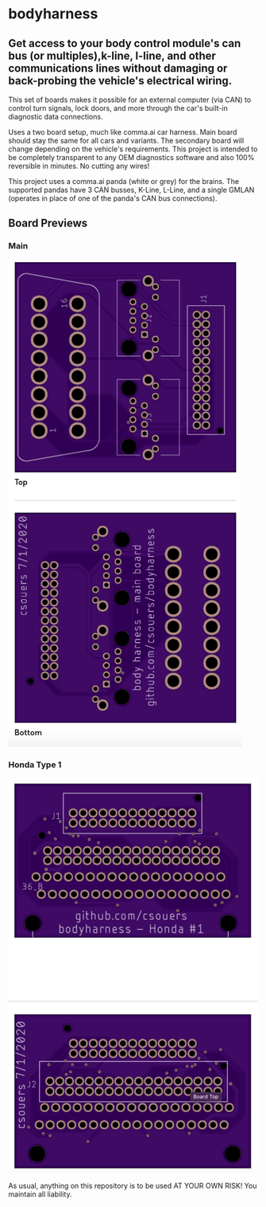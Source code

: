
# bodyharness

## Get access to your body control module's can bus (or multiples),k-line, l-line, and other communications lines without damaging or back-probing the vehicle's electrical wiring.

This set of boards makes it possible for an external computer (via CAN) to control turn signals, lock doors, and more through the car's built-in diagnostic data connections.

Uses a two board setup, much like comma.ai car harness. Main board should stay the same for all cars and variants. The secondary board will change depending on the vehicle's requirements. This project is intended to be completely transparent to any OEM diagnostics software and also 100% reversible in minutes. No cutting any wires!

This project uses a comma.ai panda (white or grey) for the brains. The supported pandas have 3 CAN busses, K-Line, L-Line, and a single GMLAN (operates in place of one of the panda's CAN bus connections).

## Board Previews
### Main
![image info](./main.png)
### Honda Type 1
![image info](./honda_type1.png)


As usual, anything on this repository is to be used AT YOUR OWN RISK! You maintain all liability.
<!--stackedit_data:
eyJoaXN0b3J5IjpbMTY3MjQwOTA2MiwtMTg0Mzc5NDI1MCwtMj
E1MTMzNjExLC0xMTAyODA0NjI3LDE1MzI0MzQyOTZdfQ==
-->
